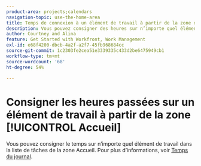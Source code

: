 ```yaml
---
product-area: projects;calendars
navigation-topic: use-the-home-area
title: Temps de connexion à un élément de travail à partir de la zone d’accueil
description: Vous pouvez consigner des heures sur n’importe quel élément de travail dans la [!UICONTROL liste de travail] de la zone [!UICONTROL Accueil]. Pour plus d’informations, voir la section [!UICONTROL Accueil] dans l’article Consigner les heures.
author: Courtney and Alina
feature: Get Started with Workfront, Work Management
exl-id: e68f4200-dbcb-4a2f-a2f7-45fb968684cc
source-git-commit: 1c2303fe2cea51e3339335c433d2be6475949cb1
workflow-type: tm+mt
source-wordcount: '68'
ht-degree: 54%

---
```


# Consigner les heures passées sur un élément de travail à partir de la zone [!UICONTROL Accueil]

Vous pouvez consigner le temps sur n’importe quel élément de travail dans la liste de tâches de la zone Accueil. Pour plus d’informations, voir [Temps du journal](/help/quicksilver/timesheets/create-and-manage-timesheets/log-time.md).


